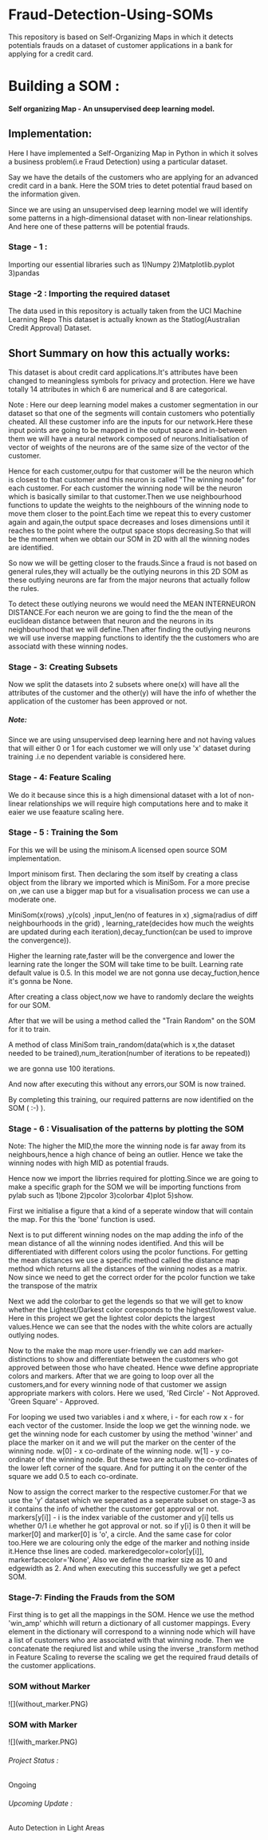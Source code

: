 # Fraud-Detection-Using-SOMs
This repository is based on Self-Organizing Maps in which it detects potentials frauds on a dataset of customer applications in a bank for applying for a credit card.



<h1>Building a SOM :</h1>

<h4>Self organizing Map - An unsupervised deep learning model.</h4>

<h2>Implementation:</h2>

Here I have implemented a Self-Organizing Map in Python in which it solves a business problem(i.e Fraud Detection) using a particular dataset.

Say we have the details of the customers who are applying for an advanced credit card in a bank.
Here the SOM tries to detet potential fraud based on the information given.

Since we are using an unsupervised deep learning model we will identify some patterns in a high-dimensional dataset with non-linear relationships.
And here one of these patterns will be potential frauds.

<h3>Stage - 1 :</h3>
Importing our essential libraries such as
1)Numpy
2)Matplotlib.pyplot
3)pandas

<h3>Stage -2 : Importing the required dataset</h3>

The data used in this repository is actually taken from the UCI Machine Learning Repo
This dataset is actually known as the Statlog(Australian Credit Approval) Dataset.



<h2>Short Summary on how this actually works:</h2>
	This dataset is about credit card applications.It's attributes have been changed to meaningless symbols for privacy and protection.
Here we have totally 14 attributes in which 6 are numerical and 8 are categorical.

Note : Here our deep learning model makes a customer segmentation in our dataset so that one of the segments will contain customers who potentially cheated.
All these customer info are the inputs for our network.Here these input points are going to be mapped in the output space and in-between them we will have
a neural network composed of neurons.Initialisation of vector of weights of the neurons are of the same size of the vector of the customer.

Hence for each customer,outpu for that customer will be the neuron which is closest to that customer and this neuron is called "The winning node" for each customer.
For each customer the winning node will be the neuron which is basically similar to that customer.Then we use neighbourhood functions to update the weights to the 
neighbours of the winning node to move them closer to the point.Each time we repeat this to every customer again and again,the output space decreases and loses dimensions until
it reaches to the point where the output space stops decreasing.So that will be the moment when we obtain our SOM in 2D with all the winning nodes are identified.

So now we will be getting closer to the frauds.Since a fraud is not based on general rules,they will actually be the outlying neurons in this 2D SOM as these outlying neurons
are far from the major neurons that actually follow the rules.

To detect these outlying neurons we would need the MEAN INTERNEURON DISTANCE.For each neuron we are going to find the the mean of the euclidean distance between that neuron 
and the neurons in its neighbourhood that we will define.Then after finding the outlying neurons we will use inverse mapping functions to identify the the customers who are
associatd with these winning nodes.

<h3>Stage - 3: Creating Subsets</h3>

Now we split the datasets into 2 subsets where one(x) will have all the attributes of the customer and the other(y) will have the info of whether the application of the customer 
has been approved or not.

<h5>Note:</h5>
Since we are using unsupervised deep learning here and not having values that will either 0 or 1 for each customer we will only use 'x' dataset during training .i.e no dependent 
variable is considered here.

<h3>Stage - 4: Feature Scaling</h3>

We do it because since this is a high dimensional dataset with a lot of non-linear relationships we will require high computations here and to make it eaier we use feaature
scaling here.

<h3>Stage - 5 : Training the Som</h3>

For this we will be using the minisom.A licensed open source SOM implementation.

Import minisom first.
Then declaring the som itself by creating a class object from the library we imported which is MiniSom.
For a more precise on ,we can use a bigger map but for a visualisation process we can use a moderate one.

MiniSom(x(rows) ,y(cols) ,input_len(no of features in x) ,sigma(radius of diff neighbourhoods in the grid) , learning_rate(decides how much the weights are updated during each iteration),decay_function(can be used to improve the convergence)).

Higher the learning rate,faster will be the convergence and lower the learning rate the longer the SOM will take time to be built.
Learning rate default value is 0.5.
In this model we are not gonna use decay_fuction,hence it's gonna be None.

After creating a class object,now we have to randomly declare the weights for our SOM.

After that we will be using a method called the "Train Random" on the SOM for it to train.
 
A method of class MiniSom
train_random(data(which is x,the dataset needed to be trained),num_iteration(number of iterations to be repeated))

we are gonna use 100 iterations.

And now after executing this without any errors,our SOM is now trained.

By completing this training, our required patterns are now identified on the SOM ( :-) ).

<h3>Stage - 6 : Visualisation of the patterns by plotting the SOM</h3>

Note: The higher the MID,the more the winning node is far away from its neighbours,hence a high chance of being an outlier.
Hence we take the winning nodes with high MID as potential frauds.

Hence now we import the librries required for plotting.Since we are going to make a specific graph for the SOM we will be importing functions from pylab such as
1)bone
2)pcolor
3)colorbar
4)plot 
5)show.

First we initialise a figure that a kind of a seperate window that will contain the map.
For this the 'bone' function is used.

Next is to put different winning nodes on the map adding the info of the mean distance of all the winning nodes identified.
And this will be differentiated with different colors using the pcolor functions.
For getting the mean distances we use a specific method called the distance map method which returns all the distances of the  winning nodes as a matrix.
Now since we need to get the correct order for the pcolor function we take the transpose of the matrix

Next we add the colorbar to get the legends so that we will get to know whether the Lightest/Darkest color coresponds to the highest/lowest value.
Here in this project we get the lightest color depicts the largest values.Hence we can see that the nodes with the white colors are actually outlying nodes.

Now to the make the map more user-friendly we can add marker-distinctions to show and differentiate between the customers who got approved between those who have cheated.
Hence wwe define appropriate colors and markers.
After that we are going to loop over all the customers,and for every winning node of that customer we assign appropriate markers with colors.
Here we used,
'Red Circle' - Not Approved.
'Green Square' - Approved.

For looping we used two variables i and x where,
i - for each row
x - for each vector of the customer.
Inside the loop we get the winning node.
	we get the winning node for each customer by using the method 'winner' and place the marker on it and we will put the marker on the center of the winning node.
w[0] - x co-ordinate of the winning node.
w[1] - y co-ordinate of the winning node.
But these two are actually the co-ordinates of the lower left corner of the square. And for putting it on the center of the square we add 0.5 to each co-ordinate.

Now to assign the correct marker to the respective customer.For that we use the 'y' dataset which we seperated as a seperate subset on stage-3 as it contains the info of whether the customer got 
approval or not.
markers[y[i]] - i is the index variable of the customer and y[i] tells us whether 0/1 i.e whether he got approval or not. so if y[i] is 0 then it will be marker[0] and marker[0] is 'o',  a circle.
And the same case for color too.Here we are colouring only the edge of the marker and nothing inside it.Hence thse lines are coded.
 markeredgecolor=color[y[i]],
 markerfacecolor='None',
Also we define the marker size as 10 and edgewidth as 2.
And when executing this successfully we get a pefect SOM.

<h3>Stage-7: Finding the Frauds from the SOM</h3>

First thing is to get all the mappings in the SOM.
Hence we use the method 'win_amp' whichh will return a dictionary of all customer mappings. 
Every element in the dictionary will correspond to a winning node which will have a list of customers who are associated with that winning node.
Then we concatenate the reqiured list and while using the inverse _transform method in Feature Scaling to reverse the scaling we get the required fraud details of the customer applications.

<h3>SOM without Marker</h3>
![](without_marker.PNG)

<h3>SOM with Marker</h3>
![](with_marker.PNG)


<h6>Project Status : </h6>Ongoing
<h6>Upcoming Update :</h6> Auto Detection in Light  Areas












